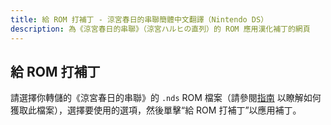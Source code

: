 ```yaml
---
title: 給 ROM 打補丁 - 涼宮春日的串聯簡體中文翻譯（Nintendo DS）
description: 為《涼宮春日的串聯》（涼宮ハルヒの直列）的 ROM 應用漢化補丁的網頁
---
```


## 給 ROM 打補丁

請選擇你轉儲的《涼宮春日的串聯》的 `.nds` ROM 檔案（請參閱[指南](/zh-hant/chokuretsu/guide) 以瞭解如何獲取此檔案），選擇要使用的選項，然後單擊“給 ROM 打補丁”以應用補丁。